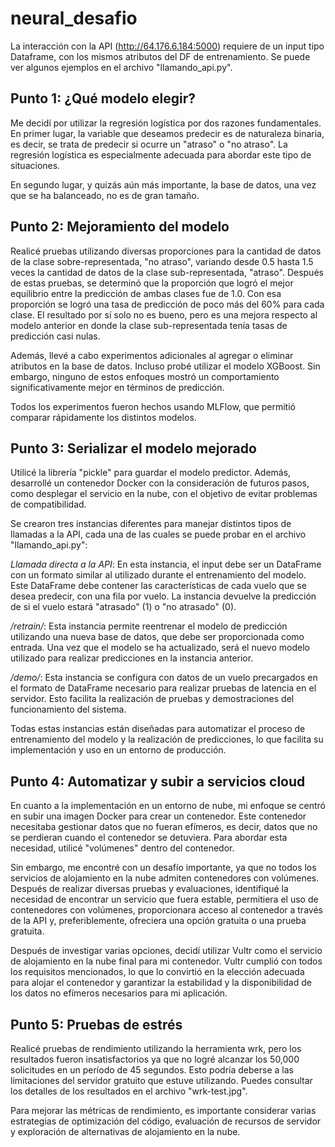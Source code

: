 # neural_desafio
La interacción con la API (http://64.176.6.184:5000) requiere de un input tipo Dataframe, con los mismos atributos del DF de entrenamiento. Se puede ver algunos ejemplos en el archivo "llamando_api.py".


## Punto 1: ¿Qué modelo elegir?
Me decidí por utilizar la regresión logística por dos razones fundamentales. En primer lugar, la variable que deseamos predecir es de naturaleza binaria, es decir, se trata de predecir si ocurre un "atraso" o "no atraso". La regresión logística es especialmente adecuada para abordar este tipo de situaciones.

En segundo lugar, y quizás aún más importante, la base de datos, una vez que se ha balanceado, no es de gran tamaño.

## Punto 2: Mejoramiento del modelo
Realicé pruebas utilizando diversas proporciones para la cantidad de datos de la clase sobre-representada, "no atraso", variando desde 0.5 hasta 1.5 veces la cantidad de datos de la clase sub-representada, "atraso". Después de estas pruebas, se determinó que la proporción que logró el mejor equilibrio entre la predicción de ambas clases fue de 1.0. Con esa proporción se logró una tasa de predicción de poco más del 60% para cada clase. El resultado por sí solo no es bueno, pero es una mejora respecto al modelo anterior en donde la clase sub-representada tenía tasas de predicción casi nulas.

Además, llevé a cabo experimentos adicionales al agregar o eliminar atributos en la base de datos. Incluso probé utilizar el modelo XGBoost. Sin embargo, ninguno de estos enfoques mostró un comportamiento significativamente mejor en términos de predicción.

Todos los experimentos fueron hechos usando MLFlow, que permitió comparar rápidamente los distintos modelos.

## Punto 3: Serializar el modelo mejorado
Utilicé la librería "pickle" para guardar el modelo predictor. Además, desarrollé un contenedor Docker con la consideración de futuros pasos, como desplegar el servicio en la nube, con el objetivo de evitar problemas de compatibilidad.

Se crearon tres instancias diferentes para manejar distintos tipos de llamadas a la API, cada una de las cuales se puede probar en el archivo "llamando_api.py":

*Llamada directa a la API*: En esta instancia, el input debe ser un DataFrame con un formato similar al utilizado durante el entrenamiento del modelo. Este DataFrame debe contener las características de cada vuelo que se desea predecir, con una fila por vuelo. La instancia devuelve la predicción de si el vuelo estará "atrasado" (1) o "no atrasado" (0).

*/retrain/*: Esta instancia permite reentrenar el modelo de predicción utilizando una nueva base de datos, que debe ser proporcionada como entrada. Una vez que el modelo se ha actualizado, será el nuevo modelo utilizado para realizar predicciones en la instancia anterior.

*/demo/*: Esta instancia se configura con datos de un vuelo precargados en el formato de DataFrame necesario para realizar pruebas de latencia en el servidor. Esto facilita la realización de pruebas y demostraciones del funcionamiento del sistema.

Todas estas instancias están diseñadas para automatizar el proceso de entrenamiento del modelo y la realización de predicciones, lo que facilita su implementación y uso en un entorno de producción.

## Punto 4: Automatizar y subir a servicios cloud
En cuanto a la implementación en un entorno de nube, mi enfoque se centró en subir una imagen Docker para crear un contenedor. Este contenedor necesitaba gestionar datos que no fueran efímeros, es decir, datos que no se perdieran cuando el contenedor se detuviera. Para abordar esta necesidad, utilicé "volúmenes" dentro del contenedor.

Sin embargo, me encontré con un desafío importante, ya que no todos los servicios de alojamiento en la nube admiten contenedores con volúmenes. Después de realizar diversas pruebas y evaluaciones, identifiqué la necesidad de encontrar un servicio que fuera estable, permitiera el uso de contenedores con volúmenes, proporcionara acceso al contenedor a través de la API y, preferiblemente, ofreciera una opción gratuita o una prueba gratuita.

Después de investigar varias opciones, decidí utilizar Vultr como el servicio de alojamiento en la nube final para mi contenedor. Vultr cumplió con todos los requisitos mencionados, lo que lo convirtió en la elección adecuada para alojar el contenedor y garantizar la estabilidad y la disponibilidad de los datos no efímeros necesarios para mi aplicación.

## Punto 5: Pruebas de estrés
Realicé pruebas de rendimiento utilizando la herramienta wrk, pero los resultados fueron insatisfactorios ya que no logré alcanzar los 50,000 solicitudes en un período de 45 segundos. Esto podría deberse a las limitaciones del servidor gratuito que estuve utilizando. Puedes consultar los detalles de los resultados en el archivo "wrk-test.jpg".

Para mejorar las métricas de rendimiento, es importante considerar varias estrategias de optimización del código, evaluación de recursos de servidor y exploración de alternativas de alojamiento en la nube.
